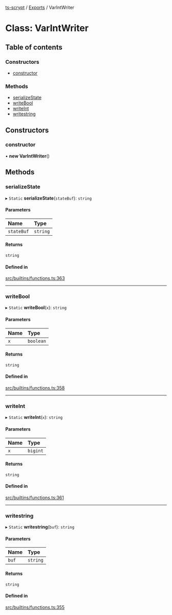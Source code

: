 [ts-scrypt](../README.md) / [Exports](../modules.md) / VarIntWriter

# Class: VarIntWriter

## Table of contents

### Constructors

- [constructor](VarIntWriter.md#constructor)

### Methods

- [serializeState](VarIntWriter.md#serializestate)
- [writeBool](VarIntWriter.md#writebool)
- [writeInt](VarIntWriter.md#writeint)
- [writestring](VarIntWriter.md#writestring)

## Constructors

### constructor

• **new VarIntWriter**()

## Methods

### serializeState

▸ `Static` **serializeState**(`stateBuf`): `string`

#### Parameters

| Name | Type |
| :------ | :------ |
| `stateBuf` | `string` |

#### Returns

`string`

#### Defined in

[src/builtins/functions.ts:363](https://github.com/sCrypt-Inc/ts-sCrypt/blob/8356f43/src/builtins/functions.ts#L363)

___

### writeBool

▸ `Static` **writeBool**(`x`): `string`

#### Parameters

| Name | Type |
| :------ | :------ |
| `x` | `boolean` |

#### Returns

`string`

#### Defined in

[src/builtins/functions.ts:358](https://github.com/sCrypt-Inc/ts-sCrypt/blob/8356f43/src/builtins/functions.ts#L358)

___

### writeInt

▸ `Static` **writeInt**(`x`): `string`

#### Parameters

| Name | Type |
| :------ | :------ |
| `x` | `bigint` |

#### Returns

`string`

#### Defined in

[src/builtins/functions.ts:361](https://github.com/sCrypt-Inc/ts-sCrypt/blob/8356f43/src/builtins/functions.ts#L361)

___

### writestring

▸ `Static` **writestring**(`buf`): `string`

#### Parameters

| Name | Type |
| :------ | :------ |
| `buf` | `string` |

#### Returns

`string`

#### Defined in

[src/builtins/functions.ts:355](https://github.com/sCrypt-Inc/ts-sCrypt/blob/8356f43/src/builtins/functions.ts#L355)
